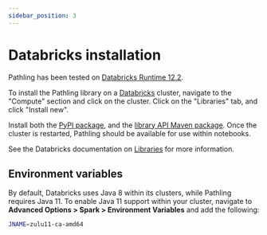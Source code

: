 ```yaml
---
sidebar_position: 3
---
```


# Databricks installation

Pathling has been tested
on [Databricks Runtime 12.2](https://docs.databricks.com/release-notes/runtime/12.2.html).

To install the Pathling library on a [Databricks](https://www.databricks.com/)
cluster, navigate to the "Compute" section and click on the cluster. Click on
the "Libraries" tab, and click "Install new".

Install both the [PyPI package](https://pypi.org/project/pathling/), and
the [library API Maven package](https://central.sonatype.com/artifact/au.csiro.pathling/library-runtime).
Once the cluster is restarted, Pathling should be available for use within 
notebooks.

See the Databricks documentation on
[Libraries](https://docs.databricks.com/libraries/index.html) for more
information.

## Environment variables

By default, Databricks uses Java 8 within its clusters, while Pathling requires
Java 11. To enable Java 11 support within your cluster, navigate to __Advanced
Options > Spark > Environment Variables__ and add the following:

```bash
JNAME=zulu11-ca-amd64
```
